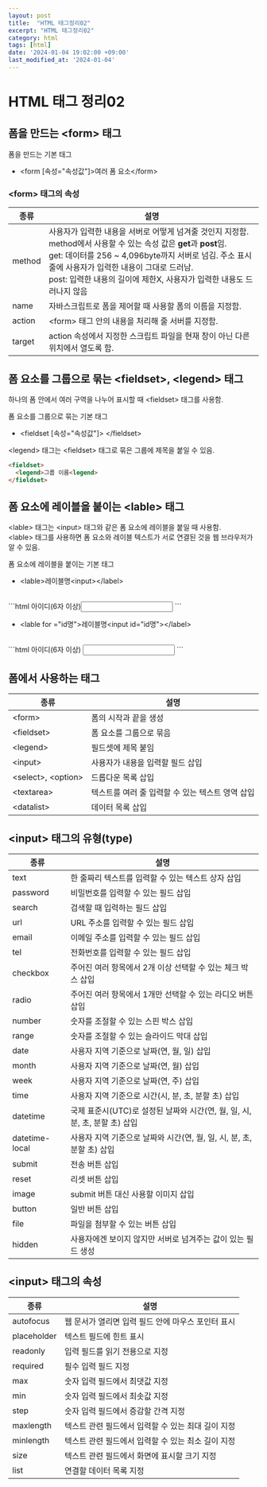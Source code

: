 ```yaml
---
layout: post
title:  "HTML 태그정리02"
excerpt: "HTML 태그정리02"
category: html
tags: [html]
date: '2024-01-04 19:02:00 +09:00'
last_modified_at: '2024-01-04'
---
```

# HTML 태그 정리02

## 폼을 만드는 \<form> 태그

폼을 만드는 기본 태그
- \<form [속성="속성값"]>여러 폼 요소\</form>

### \<form> 태그의 속성

| 종류   | 설명                                                                                                                                                                                                                                                                                                 |
| ------ | ---------------------------------------------------------------------------------------------------------------------------------------------------------------------------------------------------------------------------------------------------------------------------------------------------- |
| method | 사용자가 입력한 내용을 서버로 어떻게 넘겨줄 것인지 지정함. method에서 사용할 수 있는 속성 값은 **get**과 **post**임.<br>get: 데이터를 256 ~ 4,096byte까지 서버로 넘김. 주소 표시줄에 사용자가 입력한 내용이 그대로 드러남.<br>post: 입력한 내용의 길이에 제한X, 사용자가 입력한 내용도 드러나지 않음 |
| name   | 자바스크립트로 폼을 제어할 때 사용할 폼의 이름을 지정함.                                                                                                                                                                                                                                             |
| action | \<form> 태그 안의 내용을 처리해 줄 서버를 지정함.                                                                                                                                                                                                                                                    |
| target | action 속성에서 지정한 스크립트 파일을 현재 창이 아닌 다른 위치에서 열도록 함.                                                                                                                                                                                                                       |

## 폼 요소를 그룹으로 묶는 \<fieldset>, \<legend> 태그

하나의 폼 안에서 여러 구역을 나누어 표시할 때 \<fieldset> 태그를 사용함.<br>

폼 요소를 그룹으로 묶는 기본 태그
- \<fieldset [속성="속성값"]> \</fieldset>


\<legend> 태그는 \<fieldset> 태그로 묶은 그룹에 제목을 붙일 수 있음.
<br>

```html
<fieldset>
  <legend>그룹 이름<legend>
</fieldset>
```
## 폼 요소에 레이블을 붙이는 \<lable> 태그

\<lable> 태그는 \<input> 태그와 같은 폼 요소에 레이블을 붙일 때 사용함.<br>
\<lable> 태그를 사용하면 폼 요소와 레이블 텍스트가 서로 연결된 것을 웹 브라우저가 알 수 있음.

폼 요소에 레이블을 붙이는 기본 태그
- \<lable>레이블명\<input>\</label>
<br>
```html
<label>아이디(6자 이상)<input type="text"></label>
```


- \<lable for ="id명">레이블명\<input id="id명">\</label>
<br>
```html
<label for="user-id">아이디(6자 이상)</label>
<input type="text" id="user-id">
```
<br>


## 폼에서 사용하는 태그

| 종류                 | 설명                                             |
| -------------------- | ------------------------------------------------ |
| \<form>              | 폼의 시작과 끝을 생성                            |
| \<fieldset>          | 폼 요소를 그룹으로 묶음                          |
| \<legend>            | 필드셋에 제목 붙임                               |
| \<input>             | 사용자가 내용을 입력할 필드 삽입                 |
| \<select>, \<option> | 드롭다운 목록 삽입                               |
| \<textarea>          | 텍스트를 여러 줄 입력할 수 있는 텍스트 영역 삽입 |
| \<datalist>          | 데이터 목록 삽입                                 |


## \<input> 태그의 유형(type)

| 종류           | 설명                                                                        |
| -------------- | --------------------------------------------------------------------------- |
| text           | 한 줄짜리 텍스트를 입력할 수 있는 텍스트 상자 삽입                          |
| password       | 비밀번호를 입력할 수 있는 필드 삽입                                         |
| search         | 검색할 때 입력하는 필드 삽입                                                |
| url            | URL 주소를 입력할 수 있는 필드 삽입                                         |
| email          | 이메일 주소를 입력할 수 있는 필드 삽입                                      |
| tel            | 전화번호를 입력할 수 있는 필드 삽입                                         |
| checkbox       | 주어진 여러 항목에서 2개 이상 선택할 수 있는 체크 박스 삽입                 |
| radio          | 주어진 여러 항목에서 1개만 선택할 수 있는 라디오 버튼 삽입                  |
| number         | 숫자를 조절할 수 있는 스핀 박스 삽입                                        |
| range          | 숫자를 조절할 수 있는 슬라이드 막대 삽입                                    |
| date           | 사용자 지역 기준으로 날짜(연, 월, 일) 삽입                                  |
| month          | 사용자 지역 기준으로 날짜(연, 월) 삽입                                      |
| week           | 사용자 지역 기준으로 날짜(연, 주) 삽입                                      |
| time           | 사용자 지역 기준으로 시간(시, 분, 초, 분할 초) 삽입                         |
| datetime       | 국제 표준시(UTC)로 설정된 날짜와 시간(연, 월, 일, 시, 분, 초, 분할 초) 삽입 |
| datetime-local | 사용자 지역 기준으로 날짜와 시간(연, 월, 일, 시, 분, 초, 분할 초) 삽입      |
| submit         | 전송 버튼 삽입                                                              |
| reset          | 리셋 버튼 삽입                                                              |
| image          | submit 버튼 대신 사용할 이미지 삽입                                         |
| button         | 일반 버튼 삽입                                                              |
| file           | 파일을 첨부할 수 있는 버튼 삽입                                             |
| hidden         | 사용자에겐 보이지 않지만 서버로 넘겨주는 값이 있는 필드 생성                |


## \<input> 태그의 속성

| 종류        | 설명                                               |
| ----------- | -------------------------------------------------- |
| autofocus   | 웹 문서가 열리면 입력 필드 안에 마우스 포인터 표시 |
| placeholder | 텍스트 필드에 힌트 표시                            |
| readonly    | 입력 필드를 읽기 전용으로 지정                     |
| required    | 필수 입력 필드 지정                                |
| max         | 숫자 입력 필드에서 최댓값 지정                     |
| min         | 숫자 입력 필드에서 최솟값 지정                     |
| step        | 숫자 입력 필드에서 증감할 간격 지정                |
| maxlength   | 텍스트 관련 필드에서 입력할 수 있는 최대 길이 지정 |
| minlength   | 텍스트 관련 필드에서 입력할 수 있는 최소 길이 지정 |
| size        | 텍스트 관련 필드에서 화면에 표시할 크기 지정       |
| list        | 연결할 데이터 목록 지정                            |

